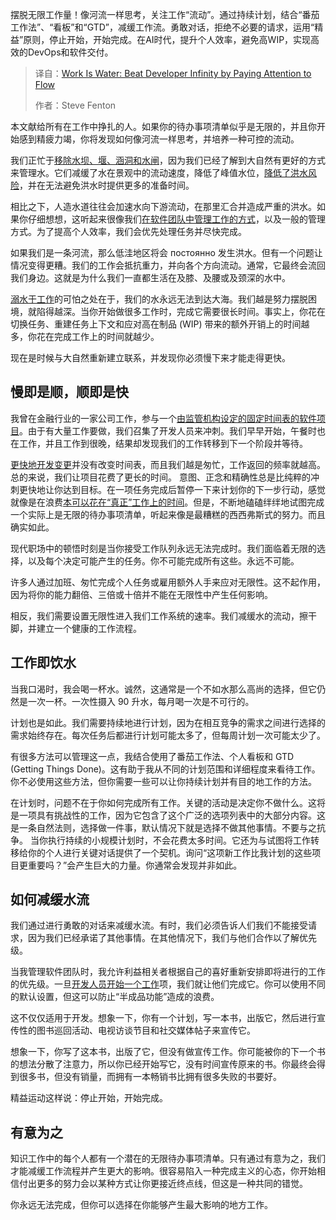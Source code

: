 <!--
title: 工作如水：关注流动，战胜开发者的无限循环
cover: https://cdn.thenewstack.io/media/2025/06/9e2df16b-matthew-feeney-75iv0_efh0c-unsplash-scaled.jpg
summary: 摆脱无限工作量！像河流一样思考，关注工作“流动”。通过持续计划，结合“番茄工作法”、“看板”和“GTD”，减缓工作流。勇敢对话，拒绝不必要的请求，运用“精益”原则，停止开始，开始完成。在AI时代，提升个人效率，避免高WIP，实现高效的DevOps和软件交付。
-->

摆脱无限工作量！像河流一样思考，关注工作“流动”。通过持续计划，结合“番茄工作法”、“看板”和“GTD”，减缓工作流。勇敢对话，拒绝不必要的请求，运用“精益”原则，停止开始，开始完成。在AI时代，提升个人效率，避免高WIP，实现高效的DevOps和软件交付。

> 译自：[Work Is Water: Beat Developer Infinity by Paying Attention to Flow](https://thenewstack.io/work-is-water-beat-developer-infinity-by-paying-attention-to-flow/)
> 
> 作者：Steve Fenton

本文献给所有在工作中挣扎的人。如果你的待办事项清单似乎是无限的，并且你开始感到精疲力竭，你将发现如何像河流一样思考，并培养一种可控的流动。

我们正忙于[移除水坝、堰、涵洞和水闸](https://www.theguardian.com/environment/2025/may/15/record-number-river-blocking-dams-removed-europe)，因为我们已经了解到大自然有更好的方式来管理水。它们减缓了水在景观中的流动速度，降低了峰值水位，[降低了洪水风险](https://thenewstack.io/how-to-simplify-kubernetes-updates-and-reduce-risk/)，并在无法避免洪水时提供更多的准备时间。

相比之下，人造水道往往会加速水向下游流动，在那里汇合并造成严重的洪水。如果你仔细想想，这听起来很像我们[在软件团队中管理工作的方式](https://thenewstack.io/managing-software-development-team-dynamics-from-within/)，以及一般的管理方式。为了提高个人效率，我们会优先处理任务并尽快完成。

如果我们是一条河流，那么低洼地区将会 постоянно 发生洪水。但有一个问题让情况变得更糟。我们的工作会抵抗重力，并向各个方向流动。通常，它最终会流回我们身边。这就是为什么我们一直都生活在及膝、及腰或及颈深的水中。

[溺水于工作](https://moduscooperandi.com/books-and-classes)的可怕之处在于，我们的水永远无法到达大海。我们越是努力摆脱困境，就陷得越深。当你开始做很多工作时，完成它需要很长时间。事实上，你花在切换任务、重建任务上下文和应对高在制品 (WIP) 带来的额外开销上的时间越多，你花在完成工作上的时间就越少。

现在是时候与大自然重新建立联系，并发现你必须慢下来才能走得更快。

## 慢即是顺，顺即是快

我曾在金融行业的一家公司工作，参与一个[由监管机构设定的固定时间表的软件项目](https://thenewstack.io/governance-engineering-breaks-down-the-silos-in-regulated-software/)。由于有大量工作要做，我们召集了开发人员来冲刺。我们早早开始，午餐时也在工作，并且工作到很晚，结果却发现我们的工作转移到下一个阶段并等待。

[更快地开发变更](https://thenewstack.io/infrastructure-as-code-modernizing-for-faster-development/)并没有改变时间表，而且我们越是匆忙，工作返回的频率就越高。总的来说，我们让项目花费了更长的时间。
意图、正念和精确性总是比纯粹的冲刺更快地让你达到目标。在一项任务完成后暂停一下来计划你的下一步行动，感觉就像是在浪费[本可以花在“真正”工作上的时间](https://thenewstack.io/going-real-time-in-adtech-a-batch-to-streaming-journey/)。但是，不断地磕磕绊绊地试图完成一个实际上是无限的待办事项清单，听起来像是最糟糕的西西弗斯式的努力。而且确实如此。

现代职场中的顿悟时刻是当你接受工作队列永远无法完成时。我们面临着无限的选择，以及每个决定可能产生的任务。你不可能完成所有这些。永远不可能。

许多人通过加班、匆忙完成个人任务或雇用额外人手来应对无限性。这不起作用，因为将你的能力翻倍、三倍或十倍并不能在无限性中产生任何影响。

相反，我们需要设置无限性进入我们工作系统的速率。我们减缓水的流动，擦干脚，并建立一个健康的工作流程。

## 工作即饮水
当我口渴时，我会喝一杯水。诚然，这通常是一个不如水那么高尚的选择，但它仍然是一次一杯。一次性摄入 90 升水，每月喝一次是不可行的。

计划也是如此。我们需要持续地进行计划，因为在相互竞争的需求之间进行选择的需求始终存在。每次任务后都进行计划可能太多了，但每周计划一次可能太少了。

有很多方法可以管理这一点，我结合使用了番茄工作法、个人看板和 GTD (Getting Things Done)。这有助于我从不同的计划范围和详细程度来看待工作。你不必使用这些方法，但你需要一些可以让你持续计划并有目的地工作的方法。

在计划时，问题不在于你如何完成所有工作。关键的活动是决定你不做什么。这将是一项具有挑战性的工作，因为它包含了这个广泛的选项列表中的大部分内容。这是一条自然法则，选择做一件事，默认情况下就是选择不做其他事情。不要与之抗争。
当你执行持续的小规模计划时，不会花费太多时间。它还为与试图将工作转移给你的个人进行关键对话提供了一个契机。询问“这项新工作比我计划的这些项目更重要吗？”会产生巨大的力量。你通常会发现并非如此。

## 如何减缓水流

我们通过进行勇敢的对话来减缓水流。有时，我们必须告诉人们我们不能接受请求，因为我们已经承诺了其他事情。在其他情况下，我们与他们合作以了解优先级。

当我管理软件团队时，我允许利益相关者根据自己的喜好重新安排即将进行的工作的优先级。一旦[开发人员开始一个工作](https://thenewstack.io/using-ai-to-help-developers-work-with-regular-expressions/)项，我们就让他们完成它。你可以使用不同的默认设置，但这可以防止“半成品功能”造成的浪费。

这不仅仅适用于开发。想象一下，你有一个计划，写一本书，出版它，然后进行宣传性的图书巡回活动、电视访谈节目和社交媒体帖子来宣传它。

想象一下，你写了这本书，出版了它，但没有做宣传工作。你可能被你的下一个书的想法分散了注意力，所以你已经开始写它，没有时间宣传原来的书。你最终会得到很多书，但没有销量，而拥有一本畅销书比拥有很多失败的书要好。

精益运动这样说：停止开始，开始完成。

## 有意为之

知识工作中的每个人都有一个潜在的无限待办事项清单。只有通过有意为之，我们才能减缓工作流程并产生更大的影响。很容易陷入一种完成主义的心态，你开始相信付出更多的努力会以某种方式让你更接近终点线，但这是一种共同的错觉。

你永远无法完成，但你可以选择在你能够产生最大影响的地方工作。